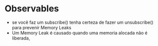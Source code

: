 # Observables
- se você faz um subscribe() tenha certeza de fazer um unsubscribe() para prevenir Memory Leaks
- Um Memory Leak é causado quando uma memoria alocada não é liberada,